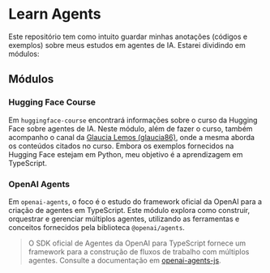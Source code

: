 # Learn Agents

Este repositório tem como intuito guardar minhas anotações (códigos e exemplos) sobre meus estudos em agentes de IA. Estarei dividindo em módulos:

## Módulos

### Hugging Face Course

Em `huggingface-course` encontrará informações sobre o curso da Hugging Face sobre agentes de IA. Neste módulo, além de fazer o curso, também acompanho o canal da [Glaucia Lemos (glaucia86)](https://github.com/glaucia86), onde a mesma aborda os conteúdos citados no curso. Embora os exemplos fornecidos na Hugging Face estejam em Python, meu objetivo é a aprendizagem em TypeScript.

### OpenAI Agents

Em `openai-agents`, o foco é o estudo do framework oficial da OpenAI para a criação de agentes em TypeScript. Este módulo explora como construir, orquestrar e gerenciar múltiplos agentes, utilizando as ferramentas e conceitos fornecidos pela biblioteca `@openai/agents`.

> O SDK oficial de Agentes da OpenAI para TypeScript fornece um framework para a construção de fluxos de trabalho com múltiplos agentes. Consulte a documentação em [openai-agents-js](https://openai.github.io/openai-agents-js/).